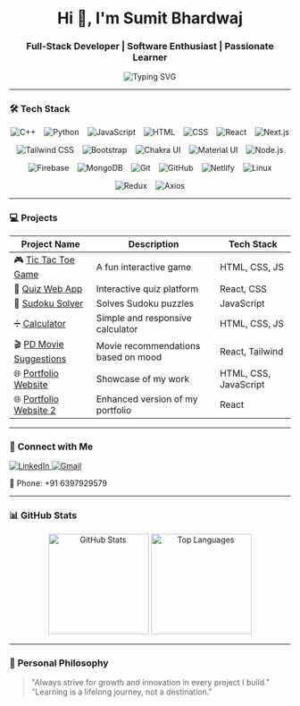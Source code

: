 <h1 align="center">Hi 👋, I'm Sumit Bhardwaj</h1>  
<h3 align="center">Full-Stack Developer | Software Enthusiast | Passionate Learner</h3>  

<p align="center">
   <img src="https://readme-typing-svg.demolab.com?font=Fira+Code&weight=500&size=22&pause=1000&color=F7631D&center=true&width=435&lines=Welcome+to+My+GitHub+Profile!;Building+the+Future+with+Code.;Always+Learning+%26+Improving!" alt="Typing SVG">
</p>  

---

### 🛠️ **Tech Stack**

<div style="display: flex; flex-wrap: wrap; justify-content: center; gap: 15px;">

<img src="https://img.shields.io/badge/C++-00599C?style=for-the-badge&logo=c%2B%2B&logoColor=white" alt="C++" />
<img src="https://img.shields.io/badge/Python-3776AB?style=for-the-badge&logo=python&logoColor=white" alt="Python" />
<img src="https://img.shields.io/badge/JavaScript-F7DF1E?style=for-the-badge&logo=javascript&logoColor=black" alt="JavaScript" />
<img src="https://img.shields.io/badge/HTML5-E34F26?style=for-the-badge&logo=html5&logoColor=white" alt="HTML" />
<img src="https://img.shields.io/badge/CSS3-1572B6?style=for-the-badge&logo=css3&logoColor=white" alt="CSS" />
<img src="https://img.shields.io/badge/React-61DAFB?style=for-the-badge&logo=react&logoColor=black" alt="React" />
<img src="https://img.shields.io/badge/Next.js-000000?style=for-the-badge&logo=nextdotjs&logoColor=white" alt="Next.js" />
<img src="https://img.shields.io/badge/Tailwind_CSS-06B6D4?style=for-the-badge&logo=tailwind-css&logoColor=white" alt="Tailwind CSS" />
<img src="https://img.shields.io/badge/Bootstrap-563D7C?style=for-the-badge&logo=bootstrap&logoColor=white" alt="Bootstrap" />
<img src="https://img.shields.io/badge/Chakra--UI-319795?style=for-the-badge&logo=chakra-ui&logoColor=white" alt="Chakra UI" />
<img src="https://img.shields.io/badge/Material--UI-0081CB?style=for-the-badge&logo=mui&logoColor=white" alt="Material UI" />
<img src="https://img.shields.io/badge/Node.js-339933?style=for-the-badge&logo=nodedotjs&logoColor=white" alt="Node.js" />
<img src="https://img.shields.io/badge/Firebase-FFCA28?style=for-the-badge&logo=firebase&logoColor=black" alt="Firebase" />
<img src="https://img.shields.io/badge/MongoDB-4EA94B?style=for-the-badge&logo=mongodb&logoColor=white" alt="MongoDB" />
<img src="https://img.shields.io/badge/Git-F05032?style=for-the-badge&logo=git&logoColor=white" alt="Git" />
<img src="https://img.shields.io/badge/GitHub-181717?style=for-the-badge&logo=github&logoColor=white" alt="GitHub" />
<img src="https://img.shields.io/badge/Netlify-00C7B7?style=for-the-badge&logo=netlify&logoColor=white" alt="Netlify" />
<img src="https://img.shields.io/badge/Linux-FCC624?style=for-the-badge&logo=linux&logoColor=black" alt="Linux" />
<img src="https://img.shields.io/badge/Redux-764ABC?style=for-the-badge&logo=redux&logoColor=white" alt="Redux" />
<img src="https://img.shields.io/badge/Axios-671DDF?style=for-the-badge&logo=axios&logoColor=white" alt="Axios" />

</div>

---

### 💻 **Projects**  

| Project Name | Description | Tech Stack |  
|--------------|-------------|------------|  
| 🎮 [Tic Tac Toe Game](https://github.com/Azeebcoder/TicTacToe) | A fun interactive game | HTML, CSS, JS |  
| 🧮 [Quiz Web App](https://github.com/Azeebcoder/QuizApp) | Interactive quiz platform | React, CSS |  
| 🧩 [Sudoku Solver](https://github.com/Azeebcoder/SudokuSolver) | Solves Sudoku puzzles | JavaScript |  
| ➗ [Calculator](https://github.com/Azeebcoder/Calculator) | Simple and responsive calculator | HTML, CSS, JS |  
| 🎬 [PD Movie Suggestions](https://sumovie.netlify.app) | Movie recommendations based on mood | React, Tailwind |  
| 🌐 [Portfolio Website](https://github.com/Azeebcoder/Portfolio) | Showcase of my work | HTML, CSS, JavaScript |  
| 🌐 [Portfolio Website 2](https://github.com/Azeebcoder/PortfolioV2) | Enhanced version of my portfolio | React |  

---

### 🔗 **Connect with Me**

<p>
   <a href="https://www.linkedin.com/in/sumit-bhardwaj-new">
      <img src="https://img.shields.io/badge/LinkedIn-0077B5?style=for-the-badge&logo=linkedin&logoColor=white" alt="LinkedIn">
   </a>
   <a href="mailto:sumitbhardwajnew@gmail.com">
      <img src="https://img.shields.io/badge/Gmail-D14836?style=for-the-badge&logo=gmail&logoColor=white" alt="Gmail">
   </a>
</p>  
📱 Phone: +91 6397929579  

---

### 📊 **GitHub Stats**  

<div align="center">
   <img height="180em" src="https://github-readme-stats.vercel.app/api?username=Azeebcoder&show_icons=true&theme=tokyonight" alt="GitHub Stats" />
   <img height="180em" src="https://github-readme-stats.vercel.app/api/top-langs/?username=Azeebcoder&layout=compact&theme=tokyonight" alt="Top Languages" />
</div>  

---

### 🚀 **Personal Philosophy**  
> "Always strive for growth and innovation in every project I build."  
> "Learning is a lifelong journey, not a destination."
